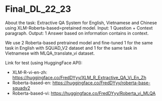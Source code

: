 # Final_DL_22_23

About the task: Extractive QA System for English, Vietnamese and Chinese using XLM-Roberta-based=pretained model. 
Input: 1 Question + Context paragraph.
Output: 1 Answer based on information contains in context.

We use 2 Roberta-based pretrained model and fine-tuned 1 for the same task in English with SQUAD_V2 dataset and 1 for the same task in Vietnamese with MLQA_translate_vi dataset. 

Link for test (using HuggingFace API): 
- XLM-R-vi-en-zh: https://huggingface.co/FredDYyy/XLM_R_Extractive_QA_Vi_En_Zh
- Roberta-based-en: https://huggingface.co/FredDYyy/roberta-base-squadv2
- Roberta-based-vi: https://huggingface.co/FredDYyy/Roberta_vi_MLQA
